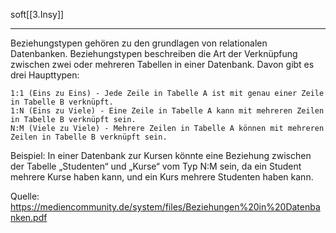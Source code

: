 soft[[3.Insy]]
___
Beziehungstypen gehören zu den grundlagen von relationalen Datenbanken. Beziehungstypen beschreiben die Art der Verknüpfung zwischen zwei oder mehreren Tabellen in einer Datenbank. Davon gibt es drei Haupttypen:

    1:1 (Eins zu Eins) - Jede Zeile in Tabelle A ist mit genau einer Zeile in Tabelle B verknüpft.
    1:N (Eins zu Viele) - Eine Zeile in Tabelle A kann mit mehreren Zeilen in Tabelle B verknüpft sein.
    N:M (Viele zu Viele) - Mehrere Zeilen in Tabelle A können mit mehreren Zeilen in Tabelle B verknüpft sein.

Beispiel: In einer Datenbank zur Kursen könnte eine Beziehung zwischen der Tabelle „Studenten“ und „Kurse“ vom Typ N:M sein, da ein Student mehrere Kurse haben kann, und ein Kurs mehrere Studenten haben kann.

Quelle: https://mediencommunity.de/system/files/Beziehungen%20in%20Datenbanken.pdf